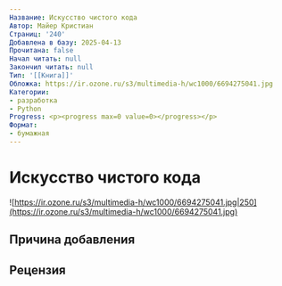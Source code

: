 ```yaml
---
Название: Искусство чистого кода
Автор: Майер Кристиан
Страниц: '240'
Добавлена в базу: 2025-04-13
Прочитана: false
Начал читать: null
Закончил читать: null
Тип: '[[Книга]]'
Обложка: https://ir.ozone.ru/s3/multimedia-h/wc1000/6694275041.jpg
Категории:
- разработка
- Python
Progress: <p><progress max=0 value=0></progress></p>
Формат:
- бумажная
---
```

# Искусство чистого кода

![https://ir.ozone.ru/s3/multimedia-h/wc1000/6694275041.jpg|250](https://ir.ozone.ru/s3/multimedia-h/wc1000/6694275041.jpg)

## Причина добавления


## Рецензия